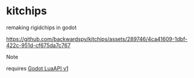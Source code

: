 # kitchips

remaking rigidchips in godot

https://github.com/backwardspy/kitchips/assets/289746/4ca41609-1dbf-422c-951d-cf675da7c767

> [!NOTE]
> requires [Godot LuaAPI v1](https://github.com/WeaselGames/godot_luaAPI/releases/tag/v1.0-stable)
